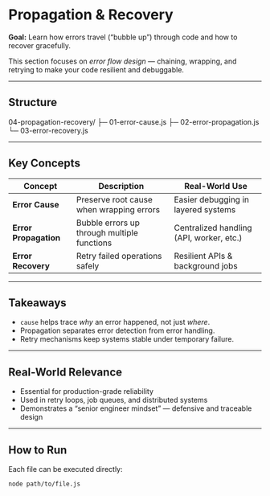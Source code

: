 # Propagation & Recovery

**Goal:** Learn how errors travel (“bubble up”) through code and how to recover gracefully.

This section focuses on *error flow design* — chaining, wrapping, and retrying to make your code resilient and debuggable.

---

## Structure
04-propagation-recovery/
├─ 01-error-cause.js
├─ 02-error-propagation.js
└─ 03-error-recovery.js

---

## Key Concepts

| Concept | Description | Real-World Use |
|----------|--------------|----------------|
| **Error Cause** | Preserve root cause when wrapping errors | Easier debugging in layered systems |
| **Error Propagation** | Bubble errors up through multiple functions | Centralized handling (API, worker, etc.) |
| **Error Recovery** | Retry failed operations safely | Resilient APIs & background jobs |

---

## Takeaways
- `cause` helps trace *why* an error happened, not just *where*.  
- Propagation separates error detection from error handling.  
- Retry mechanisms keep systems stable under temporary failure.

---

## Real-World Relevance
- Essential for production-grade reliability  
- Used in retry loops, job queues, and distributed systems  
- Demonstrates a “senior engineer mindset” — defensive and traceable design

---

## How to Run
Each file can be executed directly:
```bash
node path/to/file.js
```